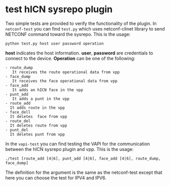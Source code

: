 # test hICN sysrepo plugin

Two simple tests are provided to verify the functionality of the plugin. In ```netconf-test``` you can find ```test.py``` which uses netconf-clinet library to send NETCONF command toward the sysrepo. This is the usage:
```
python test.py host user password operation
```
<b>host</b> indicates the host information. <b>user</b>, <b>password</b> are credentials to connect to the device. <b>Operation</b> can be one of the following:
```
- route_dump
   It receives the route operational data from vpp
- face_dump
   It receives the face operational data from vpp
- face_add
   It adds an hICN face in the vpp
- punt_add
   It adds a punt in the vpp
- route_add
  It adds route in the vpp
- face_dell
  It deletes  face from vpp
- route_del
  It deletes route from vpp
- punt_del
  It deletes punt from vpp
```

In the ```vapi-test``` you can find testing the VAPI for  the communication between the hICN sysrepo plugin and vpp. This is the usage:

```
./test [route_add [4|6], punt_add [4|6], face_add [4|6], route_dump, face_dump]
```
The definition for the argument is the same as the netconf-test except that here you can choose the test for IPV4 and IPV6.
